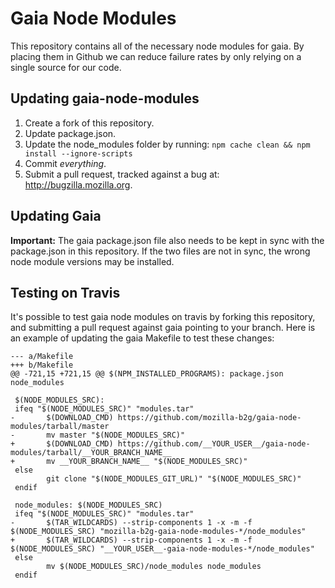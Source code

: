 # Gaia Node Modules

This repository contains all of the necessary node modules for gaia. By placing them in Github we can reduce failure rates by only relying on a single source for our code.

## Updating gaia-node-modules

1. Create a fork of this repository.
2. Update package.json.
3. Update the node_modules folder by running: ```npm cache clean && npm install --ignore-scripts```
4. Commit *everything*.
5. Submit a pull request, tracked against a bug at: http://bugzilla.mozilla.org.

## Updating Gaia

**Important:** The gaia package.json file also needs to be kept in sync with the package.json in this repository. If the two files are not in sync, the wrong node module versions may be installed.

## Testing on Travis

It's possible to test gaia node modules on travis by forking this repository, and submitting a pull request against gaia pointing to your branch. Here is an example of updating the gaia Makefile to test these changes:

```
--- a/Makefile
+++ b/Makefile
@@ -721,15 +721,15 @@ $(NPM_INSTALLED_PROGRAMS): package.json node_modules
 
 $(NODE_MODULES_SRC):
 ifeq "$(NODE_MODULES_SRC)" "modules.tar"
-       $(DOWNLOAD_CMD) https://github.com/mozilla-b2g/gaia-node-modules/tarball/master
-       mv master "$(NODE_MODULES_SRC)"
+       $(DOWNLOAD_CMD) https://github.com/__YOUR_USER__/gaia-node-modules/tarball/__YOUR_BRANCH_NAME__
+       mv __YOUR_BRANCH_NAME__ "$(NODE_MODULES_SRC)"
 else
        git clone "$(NODE_MODULES_GIT_URL)" "$(NODE_MODULES_SRC)"
 endif
 
 node_modules: $(NODE_MODULES_SRC)
 ifeq "$(NODE_MODULES_SRC)" "modules.tar"
-       $(TAR_WILDCARDS) --strip-components 1 -x -m -f $(NODE_MODULES_SRC) "mozilla-b2g-gaia-node-modules-*/node_modules"
+       $(TAR_WILDCARDS) --strip-components 1 -x -m -f $(NODE_MODULES_SRC) "__YOUR_USER__-gaia-node-modules-*/node_modules"
 else
        mv $(NODE_MODULES_SRC)/node_modules node_modules
 endif
```
